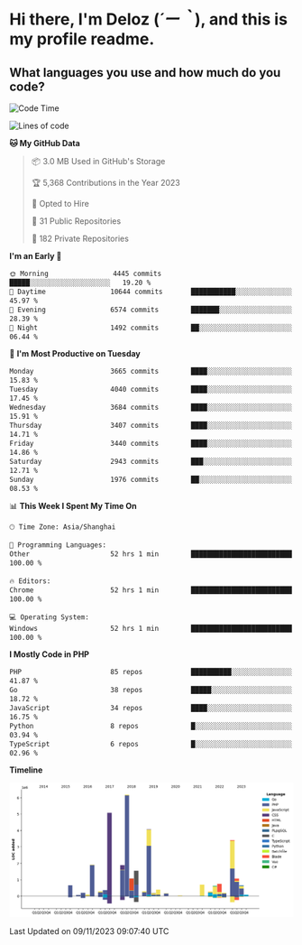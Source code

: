# **Hi there, I'm Deloz (*´ー｀*), and this is my profile readme.**

## **What languages you use and how much do you code?**

<!--START_SECTION:waka-->
![Code Time](http://img.shields.io/badge/Code%20Time-2%2C754%20hrs%2040%20mins-blue)

![Lines of code](https://img.shields.io/badge/From%20Hello%20World%20I%27ve%20Written-32.1%20million%20lines%20of%20code-blue)

**🐱 My GitHub Data** 

> 📦 3.0 MB Used in GitHub's Storage 
 > 
> 🏆 5,368 Contributions in the Year 2023
 > 
> 💼 Opted to Hire
 > 
> 📜 31 Public Repositories 
 > 
> 🔑 182 Private Repositories 
 > 
**I'm an Early 🐤** 

```text
🌞 Morning                4445 commits        █████░░░░░░░░░░░░░░░░░░░░   19.20 % 
🌆 Daytime                10644 commits       ███████████░░░░░░░░░░░░░░   45.97 % 
🌃 Evening                6574 commits        ███████░░░░░░░░░░░░░░░░░░   28.39 % 
🌙 Night                  1492 commits        ██░░░░░░░░░░░░░░░░░░░░░░░   06.44 % 
```
📅 **I'm Most Productive on Tuesday** 

```text
Monday                   3665 commits        ████░░░░░░░░░░░░░░░░░░░░░   15.83 % 
Tuesday                  4040 commits        ████░░░░░░░░░░░░░░░░░░░░░   17.45 % 
Wednesday                3684 commits        ████░░░░░░░░░░░░░░░░░░░░░   15.91 % 
Thursday                 3407 commits        ████░░░░░░░░░░░░░░░░░░░░░   14.71 % 
Friday                   3440 commits        ████░░░░░░░░░░░░░░░░░░░░░   14.86 % 
Saturday                 2943 commits        ███░░░░░░░░░░░░░░░░░░░░░░   12.71 % 
Sunday                   1976 commits        ██░░░░░░░░░░░░░░░░░░░░░░░   08.53 % 
```


📊 **This Week I Spent My Time On** 

```text
🕑︎ Time Zone: Asia/Shanghai

💬 Programming Languages: 
Other                    52 hrs 1 min        █████████████████████████   100.00 % 

🔥 Editors: 
Chrome                   52 hrs 1 min        █████████████████████████   100.00 % 

💻 Operating System: 
Windows                  52 hrs 1 min        █████████████████████████   100.00 % 
```

**I Mostly Code in PHP** 

```text
PHP                      85 repos            ██████████░░░░░░░░░░░░░░░   41.87 % 
Go                       38 repos            █████░░░░░░░░░░░░░░░░░░░░   18.72 % 
JavaScript               34 repos            ████░░░░░░░░░░░░░░░░░░░░░   16.75 % 
Python                   8 repos             █░░░░░░░░░░░░░░░░░░░░░░░░   03.94 % 
TypeScript               6 repos             █░░░░░░░░░░░░░░░░░░░░░░░░   02.96 % 
```



**Timeline**

![Lines of Code chart](https://raw.githubusercontent.com/deloz/deloz/main/assets/bar_graph.png)


 Last Updated on 09/11/2023 09:07:40 UTC
<!--END_SECTION:waka-->
